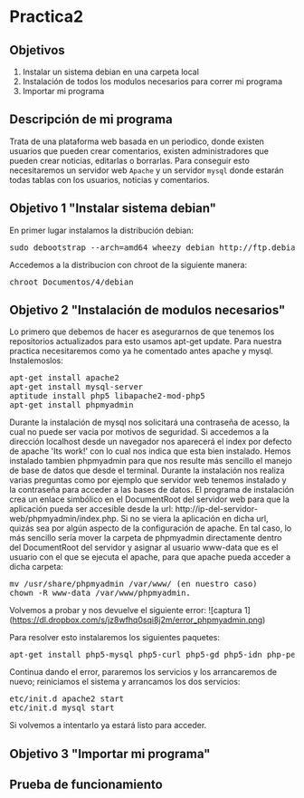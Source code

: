 Practica2
=========

Objetivos
---------
1. Instalar un sistema debian en una carpeta local
2. Instalación de todos los modulos necesarios para correr mi programa
3. Importar mi programa

Descripción de mi programa
--------------------------
Trata de una plataforma web basada en un periodico, donde existen usuarios que pueden crear comentarios, existen administradores que pueden crear noticias, editarlas o borrarlas.
Para conseguir esto necesitaremos un servidor web `Apache` y un servidor `mysql` donde estarán todas tablas con los usuarios, noticias y comentarios.

Objetivo 1 "Instalar sistema debian"
------------------------------------ 
En primer lugar instalamos la distribución debian:
<pre>
sudo debootstrap --arch=amd64 wheezy debian http://ftp.debian.org/debian/
</pre>
Accedemos a la distribucion con chroot de la siguiente manera:
<pre>
chroot Documentos/4/debian
</pre>

Objetivo 2 "Instalación de modulos necesarios"
----------------------------------------------
Lo primero que debemos de hacer es asegurarnos de que tenemos los repositorios actualizados para esto usamos apt-get update.
Para nuestra practica necesitaremos como ya he comentado antes apache y mysql. Instalemoslos:
<pre>
apt-get install apache2
apt-get install mysql-server
aptitude install php5 libapache2-mod-php5
apt-get install phpmyadmin
</pre>
Durante la instalación de mysql nos solicitará una contraseña de acesso, la cual no puede ser vacia por motivos de seguridad.
Si accedemos a la dirección localhost desde un navegador nos aparecerá el index por defecto de apache 'Its work!' con lo cual nos indica que esta bien instalado.
Hemos instalado tambien phpmyadmin para que nos resulte más sencillo el manejo de base de datos que desde el terminal. 
Durante la instalación nos realiza varias preguntas como por ejemplo que servidor web tenemos instalado y la contraseña para acceder a las bases de datos. 
El programa de instalación crea un enlace simbólico en el DocumentRoot del servidor web para que la aplicación pueda ser accesible desde la url: http://ip-del-servidor-web/phpmyadmin/index.php. Si no se viera la aplicación en dicha url, quizás sea por algún aspecto de la configuración de apache. 
En tal caso, lo más sencillo sería mover la carpeta de phpmyadmin directamente dentro del DocumentRoot del servidor y asignar al usuario www-data que es el usuario con el que se ejecuta el apache, para que apache pueda acceder a dicha carpeta:
<pre>
mv /usr/share/phpmyadmin /var/www/ (en nuestro caso)
chown -R www-data /var/www/phpmyadmin.
</pre>
Volvemos a probar y nos devuelve el siguiente error:
![captura 1] (https://dl.dropbox.com/s/jz8wfhq0sqi8j2m/error_phpmyadmin.png)

Para resolver esto instalaremos los siguientes paquetes:
<pre>
apt-get install php5-mysql php5-curl php5-gd php5-idn php-pear php5-imagick php5-imap php5-mcrypt php5-memcache php5-ming php5-ps php5-pspell php5-recode php5-snmp php5-sqlite php5-tidy php5-xmlrpc php5-xsl
</pre>
Continua dando el error, pararemos los servicios y los arrancaremos de nuevo; reiniciamos el sistema y arrancamos los dos servicios:
<pre>
etc/init.d apache2 start
etc/init.d mysql start
</pre>
Si volvemos a intentarlo ya estará listo para acceder.

Objetivo 3 "Importar mi programa"
---------------------------------


Prueba de funcionamiento
------------------------
